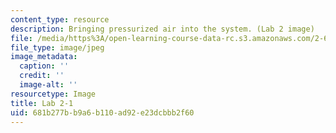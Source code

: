 ```yaml
---
content_type: resource
description: Bringing pressurized air into the system. (Lab 2 image)
file: /media/https%3A/open-learning-course-data-rc.s3.amazonaws.com/2-672-project-laboratory-spring-2009/681b277bb9a6b110ad92e23dcbbb2f60_lab21.jpg
file_type: image/jpeg
image_metadata:
  caption: ''
  credit: ''
  image-alt: ''
resourcetype: Image
title: Lab 2-1
uid: 681b277b-b9a6-b110-ad92-e23dcbbb2f60
---
```

